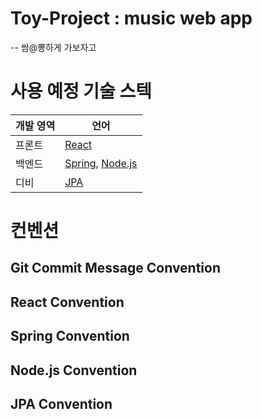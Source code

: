 # Toy-Project : music web app
-- 쌈@뽕하게 가보자고
# 사용 예정 기술 스텍
| 개발 영역 | 언어                                                             |
|-----|----------------------------------------------------------------|
|프론트| [React](https://ko.legacy.reactjs.org/)                        |
|백엔드| [Spring](https://spring.io/), [Node.js](https://nodejs.org/en) |
|디비| [JPA](https://spring.io/projects/spring-data-jpa)              |
# 컨벤션
## Git Commit Message Convention
## React Convention
## Spring Convention
## Node.js Convention
## JPA Convention

